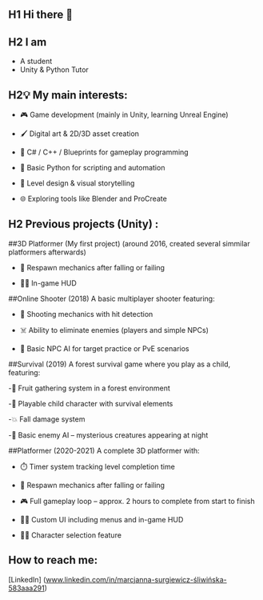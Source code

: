 ## H1 Hi there 👋

## H2 I am
- A student
- Unity & Python Tutor

## H2💡 My main interests:

- 🎮 Game development (mainly in Unity, learning Unreal Engine)

- 🖌️ Digital art & 2D/3D asset creation

- 🧠 C# / C++ / Blueprints for gameplay programming

- 🐍 Basic Python for scripting and automation

- 🎨 Level design & visual storytelling

- 🌐 Exploring tools like Blender and ProCreate

## H2 Previous projects (Unity) :

##3D Platformer (My first project)
(around 2016, created several simmilar platformers afterwards)

- 🔁 Respawn mechanics after falling or failing

- 🧑‍🎨 In-game HUD

##Online Shooter
(2018)
A basic multiplayer shooter featuring:

- 🔫 Shooting mechanics with hit detection

- ☠️ Ability to eliminate enemies (players and simple NPCs)

- 🧠 Basic NPC AI for target practice or PvE scenarios

##Survival
(2019)
A forest survival game where you play as a child, featuring:

-🌳 Fruit gathering system in a forest environment

-🧒 Playable child character with survival elements

-💥 Fall damage system

-👾 Basic enemy AI – mysterious creatures appearing at night

##Platformer
(2020-2021)
A complete 3D platformer with:

- ⏱️ Timer system tracking level completion time

- 🔁 Respawn mechanics after falling or failing

- 🎮 Full gameplay loop – approx. 2 hours to complete from start to finish

- 🧑‍🎨 Custom UI including menus and in-game HUD

- 🧍‍♂️ Character selection feature
  
## How to reach me:
[LinkedIn] (www.linkedin.com/in/marcjanna-surgiewicz-śliwińska-583aaa291)
